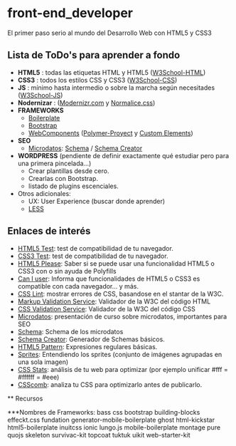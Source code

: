 # front-end_developer
El primer paso serio al mundo del Desarrollo Web con HTML5 y CSS3

## Lista de ToDo's para aprender a fondo

* **HTML5** : todas las etiquetas HTML y HTML5 ([W3School-HTML](http://www.w3schools.com/html/default.asp))
* **CSS3** : todos los estilos CSS y CSS3 ([W3School-CSS](http://www.w3schools.com/css/default.asp))
* **JS** : mínimo hasta intermedio o sobre la marcha según necesitades ([W3School-JS](http://www.w3schools.com/js/default.asp))
* **Nodernizar** : ([Modernizr.com](http://modernizr.com/) y [Normalice.css](http://necolas.github.io/normalize.css/))
* **FRAMEWORKS**
	- [Boilerplate](https://html5boilerplate.com/)
	- [Bootstrap](http://getbootstrap.com/)
	- [WebComponents](http://webcomponents.org/) ([Polymer-Proyect](https://www.polymer-project.org) y [Custom Elements](https://customelements.io/))
* **SEO**
    - [Microdatos](slides.com/joanleon/formatos-enriquezidos): [Schema](http://schema.org) / [Schema Creator](http://schema-creator.org/)
* **WORDPRESS** (pendiente de definir exactamente qué estudiar pero para una primera pincelada...)
    - Crear plantillas desde cero.
    - Crearlas con Bootstrap.
    - listado de plugins escenciales.
* Otros adicionales:
    - UX: User Experience (buscar donde aprender)
	- [LESS](http://lesscss.org/)



## Enlaces de interés


* [HTML5 Test](http://html5test.com/): test de compatibilidad de tu navegador.
* [CSS3 Test](http://css3test.com/): test de compatibilidad de tu navegador.
* [HTML5 Please](http://html5please.com/): Saber si se puede usar una funcionalidad HTML5 o CSS3 con o sin ayuda de Polyfills
* [Can I user](http://caniuse.com/): Informa que funcionalidades de HTML5 o CSS3 es compatible con cada navegador... y más.
* [CSS Lint](http://csslint.net/): mostrar errores de CSS, basandose en el stantar de la W3C.
* [Markup Validation Service](https://validator.w3.org/): Validador de la W3C del código HTML
* [CSS Validation Service](http://www.css-validator.org/): Validador de la W3C del código CSS
* [Microdatos](slides.com/joanleon/formatos-enriquezidos): presentación de curso sobre microdatos, importantes para SEO
* [Schema](http://schema.org): Schema de los microdatos
* [Schema Creator](http://schema-creator.org/): Generador de Schemas básicos.
* [HTML5 Pattern](http://html5pattern.com/): Expresiones regulares básicas.
* [Sprites](http://coolvillage.es/entendiendo-los-sprites/): Entendiendo los sprites (conjunto de imágenes agrupadas en una sola imagen)
* [CSS Stats](http://cssstats.com/): análisis de tu web para optimizar (por ejemplo unificar #fff = #ffffff = #eee)
* [CSScomb](https://github.com/csscomb): analiza tu CSS para optimizarlo antes de publicarlo.


** Recursos

***Nombres de Frameworks:
bass css
bootstrap
building-blocks
effeckt.css
fundation
generator-mobile-boilerplate
ghost
html-kickstar
html5-boilerplate
inuitcss
ionic
lungo.js
mobile-boilerplate
montage
pure
quojs
skeleton
survivac-kit
topcoat
tuktuk
uikit
web-starter-kit
